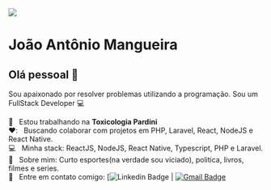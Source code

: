 <img width="auto" src="https://github.com/tgmarinho/tgmarinho/blob/master/banner.png">

# João Antônio Mangueira

## Olá pessoal 👋
Sou apaixonado por resolver problemas utilizando a programação.
Sou um FullStack Developer :computer:

 :rocket:  &nbsp; Estou trabalhando na **Toxicologia Pardini**
 <br/> ❤️: &nbsp; Buscando colaborar com projetos em PHP, Laravel, React, NodeJS e React Native.
 <br/> :computer: &nbsp; Minha stack: ReactJS, NodeJS, React Native, Typescript, PHP e Laravel.
 <br/> 💬  &nbsp; Sobre mim: Curto esportes(na verdade sou viciado), politica, livros, filmes e series.
 <br/> :email: &nbsp; Entre em contato comigo: [![Linkedin Badge](https://img.shields.io/badge/-JoaoAntonioMangueira-blue?style=flat-square&logo=Linkedin&logoColor=white&link=https://www.linkedin.com/in/jamangueira/) 
| 
[![Gmail Badge](https://img.shields.io/badge/-jamjs7@gmail.com-c14438?style=flat-square&logo=Gmail&logoColor=white&link=mailto:jamjs7@gmail.com)](mailto:jamjs7@gmail.com)

